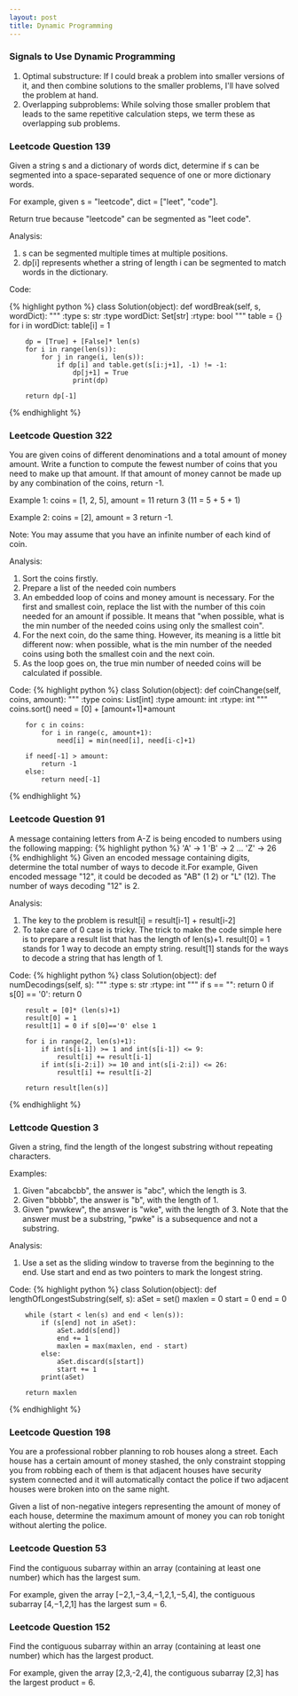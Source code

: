 ```yaml
---
layout: post
title: Dynamic Programming
---
```


### Signals to Use Dynamic Programming

1. Optimal substructure: If I could break a problem into smaller versions of it, and then combine solutions to the smaller problems, I'll have solved the problem at hand.
2. Overlapping subproblems: While solving those smaller problem that leads to the same repetitive calculation steps, we term these as overlapping sub problems. 

### Leetcode Question 139
Given a string s and a dictionary of words dict, determine if s can be segmented into a space-separated sequence of one or more dictionary words.

For example, given s = "leetcode", dict = ["leet", "code"].

Return true because "leetcode" can be segmented as "leet code".

Analysis:

1. s can be segmented multiple times at multiple positions.
2. dp[i] represents whether a string of length i can be segmented to match words in the dictionary.

Code:

{% highlight python %}
class Solution(object):
    def wordBreak(self, s, wordDict):
        """
        :type s: str
        :type wordDict: Set[str]
        :rtype: bool
        """
        table = {}
        for i in wordDict:
            table[i] = 1
        
        dp = [True] + [False]* len(s)
        for i in range(len(s)):
            for j in range(i, len(s)):
                if dp[i] and table.get(s[i:j+1], -1) != -1:
                    dp[j+1] = True
                    print(dp)
        
        return dp[-1]
{% endhighlight %}


### Leetcode Question 322
You are given coins of different denominations and a total amount of money amount. Write a function to compute the fewest number of coins that you need to make up that amount. If that amount of money cannot be made up by any combination of the coins, return -1.

Example 1:
coins = [1, 2, 5], amount = 11
return 3 (11 = 5 + 5 + 1)

Example 2:
coins = [2], amount = 3
return -1.

Note: You may assume that you have an infinite number of each kind of coin.

Analysis:

1. Sort the coins firstly.
2. Prepare a list of the needed coin numbers
3. An embedded loop of coins and money amount is necessary. For the first and smallest coin, replace the list with the number of this coin needed for an amount if possible. It means that "when possible, what is the min number of the needed coins using only the smallest coin".
4. For the next coin, do the same thing. However, its meaning is a little bit different now: when possible, what is the min number of the needed coins using both the smallest coin and the next coin.
5. As the loop goes on, the true min number of needed coins will be calculated if possible.

Code:
{% highlight python %}
class Solution(object):
    def coinChange(self, coins, amount):
        """
        :type coins: List[int]
        :type amount: int
        :rtype: int
        """
        coins.sort()
        need = [0] + [amount+1]*amount
        
        for c in coins:
            for i in range(c, amount+1):
                need[i] = min(need[i], need[i-c]+1)
        
        if need[-1] > amount:
            return -1
        else:
            return need[-1]
{% endhighlight %}


### Leetcode Question 91
A message containing letters from A-Z is being encoded to numbers using the following mapping:
{% highlight python %}
	'A' -> 1
	'B' -> 2
	...
	'Z' -> 26
{% endhighlight %}
Given an encoded message containing digits, determine the total number of ways to decode it.For example, Given encoded message "12", it could be decoded as "AB" (1 2) or "L" (12). The number of ways decoding "12" is 2.

Analysis:

1.  The key to the problem is result[i] = result[i-1] + result[i-2]
2.  To take care of 0 case is tricky. The trick to make the code simple here is to prepare a result list that has the length of len(s)+1. result[0] = 1 stands for 1 way to decode an empty string. result[1] stands for the ways to decode a string that has length of 1.

Code:
{% highlight python %}
class Solution(object):
    def numDecodings(self, s):
        """
        :type s: str
        :rtype: int
        """
        if s == "":
            return 0
        if s[0] == '0':
            return 0
        
        result = [0]* (len(s)+1)
        result[0] = 1
        result[1] = 0 if s[0]=='0' else 1
        
        for i in range(2, len(s)+1):
            if int(s[i-1]) >= 1 and int(s[i-1]) <= 9:
                result[i] += result[i-1]
            if int(s[i-2:i]) >= 10 and int(s[i-2:i]) <= 26:
                result[i] += result[i-2]
        
        return result[len(s)]
{% endhighlight %}


### Lettcode Question 3
Given a string, find the length of the longest substring without repeating characters.

Examples:

1. Given "abcabcbb", the answer is "abc", which the length is 3.
2. Given "bbbbb", the answer is "b", with the length of 1.
3. Given "pwwkew", the answer is "wke", with the length of 3. Note that the answer must be a substring, "pwke" is a subsequence and not a substring.

Analysis:

1. Use a set as the sliding window to traverse from the beginning to the end. Use start and end as two pointers to mark the longest string.

Code:
{% highlight python %}
class Solution(object):
    def lengthOfLongestSubstring(self, s):
        aSet = set()
        maxlen = 0
        start = 0
        end = 0
        
        while (start < len(s) and end < len(s)):
            if (s[end] not in aSet):
                aSet.add(s[end])
                end += 1
                maxlen = max(maxlen, end - start)
            else:
                aSet.discard(s[start])
                start += 1
            print(aSet)
        
        return maxlen
{% endhighlight %}


### Leetcode Question 198
You are a professional robber planning to rob houses along a street. Each house has a certain amount of money stashed, the only constraint stopping you from robbing each of them is that adjacent houses have security system connected and it will automatically contact the police if two adjacent houses were broken into on the same night.

Given a list of non-negative integers representing the amount of money of each house, determine the maximum amount of money you can rob tonight without alerting the police.


### Leetcode Question 53
Find the contiguous subarray within an array (containing at least one number) which has the largest sum.

For example, given the array [−2,1,−3,4,−1,2,1,−5,4],
the contiguous subarray [4,−1,2,1] has the largest sum = 6.


### Leetcode Question 152
Find the contiguous subarray within an array (containing at least one number) which has the largest product.

For example, given the array [2,3,-2,4],
the contiguous subarray [2,3] has the largest product = 6.
